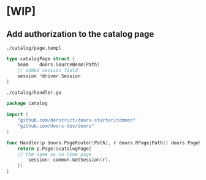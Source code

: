 # [WIP]

## Add authorization to the catalog page

`./catalog/page.templ`

```go
type catalogPage struct {
	beam    doors.SourceBeam[Path]
	// added session field
	session *driver.Session
}
```

`./catalog/handler.go`

```go
package catalog

import (
	"github.com/derstruct/doors-starter/common"
	"github.com/doors-dev/doors"
)

func Handler(p doors.PageRouter[Path], r doors.RPage[Path]) doors.PageRoute {
	return p.Page(&catalogPage{
    // the same as on home page
		session: common.GetSession(r),
	})
}

```

